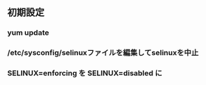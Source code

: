 ## 初期設定

### yum update
### /etc/sysconfig/selinuxファイルを編集してselinuxを中止 
### SELINUX=enforcing を SELINUX=disabled に
